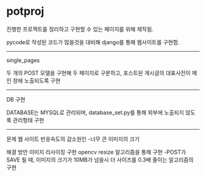 # potproj
진행한 프로젝트를 정리하고 구현할 수 있는 페이지를 위해 제작됨.

pycode로 작성된 코드가 많을것을 대비해
django를 통해 웹사이트를 구현함.

-------------------------------------

single_pages

두 개의 POST 모델을 구현해 두 페이지로 구분하고, 포스트된 게시글의 대표사진이
메인 창에 노출되도록 구현

-------------------------------------

DB 구현

DATABASE는 MYSQL로 관리되며,
database_set.py를 통해 외부에 노출되지 않도록 관리형태 구현

-------------------------------------

문제
웹 사이트 반응속도의 감소원인
-너무 큰 이미지의 크기

해결 방안
이미지 리사이징 구현
opencv resize 알고리즘을 통해 구현
-POST가 SAVE 될 때, 이미지의 크기가 10MB가 넘을시 더 사이즈를 0.3배 줄이는 알고리즘의 구현


